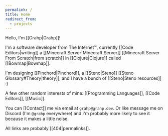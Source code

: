 ```yaml
---
permalink: /
title: Home
redirect_from:
  - projects
---
```

Hello, I'm [[Grahp|Grahp]]!

I'm a software developer from The Internet™, currently [[Code Editors|writing]] a [[Minecraft Server|Minecraft Server]] [[Minecraft Server From Scratch|from scratch]] in [[Clojure|Clojure]] called [[Bowmap|Bowmap]].

I'm designing [[Pinchord|Pinchord]], a [[Steno|Steno]] [[Steno Glossary#Theory|theory]], and I have a bunch of [[Steno|Steno resources]] :)

A few other random interests of mine: [[Programming Languages]], [[Code Editors]], [[Music]].

You can [[Contact]] me via email at `grahp@grahp.dev`. Or like message me on Discord (I'm `@grahp` everywhere) and I'm probably more likely to see it because it makes a little noise.

All links are probably [[404|permalinks]].

